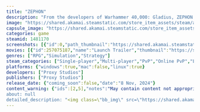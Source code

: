 ```yaml
---
title: "ZEPHON"
description: "From the developers of Warhammer 40,000: Gladius, ZEPHON is a post-apocalyptic 4X strategy game built on Proxy’s unique tactical combat system. Guide survivors through a turbulent future, navigating unexpected disasters, eldritch horror and cyberpunk monstrosities. What will you do to survive?"
image: "https://shared.akamai.steamstatic.com/store_item_assets/steam/apps/1481170/header.jpg?t=1732101486"
capsule_image: "https://shared.akamai.steamstatic.com/store_item_assets/steam/apps/1481170/2ed920aa54cb8e0329ae2f06d03d1c0d368f6bf1/capsule_231x87.jpg?t=1732101486"
categories: game
steamid: 1481170
screenshots: [{"id":0,"path_thumbnail":"https://shared.akamai.steamstatic.com/store_item_assets/steam/apps/1481170/ss_e8a849f356a5398380c785cf09e46aec76bd2f43.600x338.jpg?t=1732101486","path_full":"https://shared.akamai.steamstatic.com/store_item_assets/steam/apps/1481170/ss_e8a849f356a5398380c785cf09e46aec76bd2f43.1920x1080.jpg?t=1732101486"},{"id":1,"path_thumbnail":"https://shared.akamai.steamstatic.com/store_item_assets/steam/apps/1481170/ss_cb6da4aac2f11154ac296ef5942dac2654028594.600x338.jpg?t=1732101486","path_full":"https://shared.akamai.steamstatic.com/store_item_assets/steam/apps/1481170/ss_cb6da4aac2f11154ac296ef5942dac2654028594.1920x1080.jpg?t=1732101486"},{"id":2,"path_thumbnail":"https://shared.akamai.steamstatic.com/store_item_assets/steam/apps/1481170/ss_d7694f8d47a4de1c0a699c76491a9b1f0230a505.600x338.jpg?t=1732101486","path_full":"https://shared.akamai.steamstatic.com/store_item_assets/steam/apps/1481170/ss_d7694f8d47a4de1c0a699c76491a9b1f0230a505.1920x1080.jpg?t=1732101486"},{"id":3,"path_thumbnail":"https://shared.akamai.steamstatic.com/store_item_assets/steam/apps/1481170/ss_eb9f7d490920c8d4415b1692b1f4ce56a40eed0e.600x338.jpg?t=1732101486","path_full":"https://shared.akamai.steamstatic.com/store_item_assets/steam/apps/1481170/ss_eb9f7d490920c8d4415b1692b1f4ce56a40eed0e.1920x1080.jpg?t=1732101486"},{"id":4,"path_thumbnail":"https://shared.akamai.steamstatic.com/store_item_assets/steam/apps/1481170/ss_2fe81ce45959832f1e5b00b3817d0490d368f829.600x338.jpg?t=1732101486","path_full":"https://shared.akamai.steamstatic.com/store_item_assets/steam/apps/1481170/ss_2fe81ce45959832f1e5b00b3817d0490d368f829.1920x1080.jpg?t=1732101486"},{"id":5,"path_thumbnail":"https://shared.akamai.steamstatic.com/store_item_assets/steam/apps/1481170/ss_80252a7059a1b110be95a30fcd34a07763ffc82c.600x338.jpg?t=1732101486","path_full":"https://shared.akamai.steamstatic.com/store_item_assets/steam/apps/1481170/ss_80252a7059a1b110be95a30fcd34a07763ffc82c.1920x1080.jpg?t=1732101486"},{"id":6,"path_thumbnail":"https://shared.akamai.steamstatic.com/store_item_assets/steam/apps/1481170/ss_a11c3532123ce9498463b58f0d8bfb12cf4b011a.600x338.jpg?t=1732101486","path_full":"https://shared.akamai.steamstatic.com/store_item_assets/steam/apps/1481170/ss_a11c3532123ce9498463b58f0d8bfb12cf4b011a.1920x1080.jpg?t=1732101486"},{"id":7,"path_thumbnail":"https://shared.akamai.steamstatic.com/store_item_assets/steam/apps/1481170/ss_57eea41aabe3caff7604f47dac372ad9bcf7d681.600x338.jpg?t=1732101486","path_full":"https://shared.akamai.steamstatic.com/store_item_assets/steam/apps/1481170/ss_57eea41aabe3caff7604f47dac372ad9bcf7d681.1920x1080.jpg?t=1732101486"},{"id":8,"path_thumbnail":"https://shared.akamai.steamstatic.com/store_item_assets/steam/apps/1481170/ss_8c6fc3e2f8db9e8f0c2ff5a0660aa5d636eed933.600x338.jpg?t=1732101486","path_full":"https://shared.akamai.steamstatic.com/store_item_assets/steam/apps/1481170/ss_8c6fc3e2f8db9e8f0c2ff5a0660aa5d636eed933.1920x1080.jpg?t=1732101486"},{"id":9,"path_thumbnail":"https://shared.akamai.steamstatic.com/store_item_assets/steam/apps/1481170/ss_16ddf44449e651c36a966042558665614f51f677.600x338.jpg?t=1732101486","path_full":"https://shared.akamai.steamstatic.com/store_item_assets/steam/apps/1481170/ss_16ddf44449e651c36a966042558665614f51f677.1920x1080.jpg?t=1732101486"},{"id":10,"path_thumbnail":"https://shared.akamai.steamstatic.com/store_item_assets/steam/apps/1481170/ss_2c64ed392fb626dc8fc6ddf2295f39a3190b4bae.600x338.jpg?t=1732101486","path_full":"https://shared.akamai.steamstatic.com/store_item_assets/steam/apps/1481170/ss_2c64ed392fb626dc8fc6ddf2295f39a3190b4bae.1920x1080.jpg?t=1732101486"},{"id":11,"path_thumbnail":"https://shared.akamai.steamstatic.com/store_item_assets/steam/apps/1481170/ss_84e56a35531505db8e29f92dbc4b3151239aef02.600x338.jpg?t=1732101486","path_full":"https://shared.akamai.steamstatic.com/store_item_assets/steam/apps/1481170/ss_84e56a35531505db8e29f92dbc4b3151239aef02.1920x1080.jpg?t=1732101486"}]
movies: [{"id":257075187,"name":"Launch Trailer","thumbnail":"https://shared.akamai.steamstatic.com/store_item_assets/steam/apps/257075187/10a5a5ba44c09b33209a81a18b95dced20770060/movie_600x337.jpg?t=1732101480","webm":{"480":"http://video.akamai.steamstatic.com/store_trailers/257075187/movie480_vp9.webm?t=1732101480","max":"http://video.akamai.steamstatic.com/store_trailers/257075187/movie_max_vp9.webm?t=1732101480"},"mp4":{"480":"http://video.akamai.steamstatic.com/store_trailers/257075187/movie480.mp4?t=1732101480","max":"http://video.akamai.steamstatic.com/store_trailers/257075187/movie_max.mp4?t=1732101480"},"highlight":true},{"id":256885709,"name":"Intro","thumbnail":"https://shared.akamai.steamstatic.com/store_item_assets/steam/apps/256885709/movie.293x165.jpg?t=1683967107","webm":{"480":"http://video.akamai.steamstatic.com/store_trailers/256885709/movie480_vp9.webm?t=1683967107","max":"http://video.akamai.steamstatic.com/store_trailers/256885709/movie_max_vp9.webm?t=1683967107"},"mp4":{"480":"http://video.akamai.steamstatic.com/store_trailers/256885709/movie480.mp4?t=1683967107","max":"http://video.akamai.steamstatic.com/store_trailers/256885709/movie_max.mp4?t=1683967107"},"highlight":true},{"id":256945976,"name":"Trailer","thumbnail":"https://shared.akamai.steamstatic.com/store_item_assets/steam/apps/256945976/c7b1528020568f6d9c1a6230d07c6480d51dfe3b/movie_600x337.jpg?t=1730459198","webm":{"480":"http://video.akamai.steamstatic.com/store_trailers/256945976/movie480_vp9.webm?t=1730459198","max":"http://video.akamai.steamstatic.com/store_trailers/256945976/movie_max_vp9.webm?t=1730459198"},"mp4":{"480":"http://video.akamai.steamstatic.com/store_trailers/256945976/movie480.mp4?t=1730459198","max":"http://video.akamai.steamstatic.com/store_trailers/256945976/movie_max.mp4?t=1730459198"},"highlight":false}]
genres: ["RPG","Simulation","Strategy"]
steam_categories: ["Single-player","Multi-player","PvP","Online PvP","LAN PvP","Shared/Split Screen PvP","Co-op","Online Co-op","LAN Co-op","Shared/Split Screen Co-op","Shared/Split Screen","Cross-Platform Multiplayer","Steam Achievements","Steam Workshop","Steam Workshop","Steam Cloud","Remote Play Together","Family Sharing"]
platforms: {"windows":true,"mac":false,"linux":true}
developers: ["Proxy Studios"]
publishers: ["Proxy Studios"]
release_date: {"coming_soon":false,"date":"8 Nov, 2024"}
content_warning: {"ids":[2,5],"notes":"May contain content not appropriate for all ages: frequent violence and gore, general mature content."}
about: null
detailed_description: "<img class=\"bb_img\" src=\"https://shared.akamai.steamstatic.com/store_item_assets/steam/apps/1481170/extras/ZEPHONFulcrum.bayer3.gif?t=1732101486\" /><br>Humanity emerges, hesitantly, into ruination. Almost nothing is left of the world as we knew it—settlements, forests, seas, mountains—all have been blasted into unfamiliarity. Horribly mutated animals hunt in packs through deformed woodland. Decrepit military robots stumble unknowingly through the ruins, sensors and logic centres blown. Alien soldiers, once impossibly powerful, cower in the wrecks of their ships, praying to heedless gods for rescue.<br><br>Control the survivors of humanity in a near-future apocalypse of alien origin. Pick a path between the indifferent abominations of the Voice and the uncaring automata of ZEPHON, with city management, turn-based tactical combat, unholy research, diplomatic maneuvering, and branching narrative quests. Gather your allies and pick your actions wisely.<br><br>On the planet Earth, that was once a cradle of life, the extinction of humanity is at hand.<br><br><i>What will you do to survive?</i><h2 class=\"bb_tag\">BATTLE</h2><img class=\"bb_img\" src=\"https://shared.akamai.steamstatic.com/store_item_assets/steam/apps/1481170/extras/ZEPHONBattle.30.nodither.gif?t=1732101486\" /><br>Intense turn-based survival strategy in both single and multiplayer. <br><br><ul class=\"bb_ul\"><li>Command over 50 unique units in battle—each with its own graphics, voice overs, weapon systems and sets of traits and abilities.<br></li><li>Plan out optimal build orders amongst 3 asymmetric paths—Human, Voice and Cyber—or combine them in surprising ways.<br></li><li>Deploy tactical operations—interference protocols, otherworldly hymns of decay and even nuclear weapons—to gain an advantage.<br></li><li>Combat occurs on the main map—no switching modes and having to auto-resolve battles because they drag on too long.<br></li><li>Use distinctive leader abilities in fully-featured multiplayer—with or against your friends.</li></ul><h2 class=\"bb_tag\">BUILD</h2><img class=\"bb_img\" src=\"https://shared.akamai.steamstatic.com/store_item_assets/steam/apps/1481170/extras/ZEPHONBuild.30.nodither.gif?t=1732101486\" /><br>Take your settlements from scrappy bases to sprawling metropolises as your faction expands its sphere of influence.<br><br><ul class=\"bb_ul\"><li>Find and grow your cities by constructing buildings on tiles—everything you build needs space.<br></li><li>Optimize an empire-wide economy with 11 tiered resources—allowing you to specialize cities by their placement.<br></li><li>Recognize each building by its appearance—3 architecture styles to accompany your chosen path.<br></li><li>Fortify key strategic points to prevent enemies from assailing your positions—sometimes defense is the best defense.</li></ul><h2 class=\"bb_tag\">EXPLORE</h2><img class=\"bb_img\" src=\"https://shared.akamai.steamstatic.com/store_item_assets/steam/apps/1481170/extras/ZEPHONExplore.30.nodither.gif?t=1732101486\" /><br>Traverse the unfamiliarity of the destroyed Earth and unveil its deadly new secrets.<br><br><ul class=\"bb_ul\"><li>Discover dozens of terrain features and phenomena spread across 6 climates—flesh trees, microchip factories, traveling sandstorms, erupting volcanoes and much more.<br></li><li>Tune the generation of a new post-apocalyptic game world—cliffsides, ruins and deformed woodland occupied by violent wildlife and expanding NPCs acting out their own agendas.<br></li><li>Exterminate packs of mutated animals to collect caches full of rewards, capture outposts and expand your reach—one turn at a time.</li></ul><h2 class=\"bb_tag\">RESEARCH</h2><img class=\"bb_img\" src=\"https://shared.akamai.steamstatic.com/store_item_assets/steam/apps/1481170/extras/ZEPHONResearch.30.nodither.gif?t=1732101486\" /><br>As mankind strives to catch up to the new masters of the Earth, you’ll make strange new discoveries that could be just what you need to survive.<br><br><ul class=\"bb_ul\"><li>Unlock over 150 technologies spread across 10 tiers—units, buildings, operations, weapons, abilities and passive bonuses.<br></li><li>Advance from post-apocalyptic survivalism—through a blend of magic and cyberpunk aesthetics—before achieving transhuman transcendence. <br></li><li>Observe each unit upgrade visualized on the model—outfit regular, large and titanic units with cruise missiles, tunneling nails, deflector shields, and much more.<br></li><li>Read exact modifier numbers in tooltips and the easy-to-browse in-game compendium—so you don’t have to scour the internet for information.</li></ul><h2 class=\"bb_tag\">NEGOTIATE</h2><img class=\"bb_img\" src=\"https://shared.akamai.steamstatic.com/store_item_assets/steam/apps/1481170/extras/ZEPHONNegotiate.30.nodither.gif?t=1732101486\" /><br>Diplomatic negotiations are key to staving off defeat—but your opponents are watching your actions and reacting.<br><br><ul class=\"bb_ul\"><li>Roleplay with AI-controlled opponents through diplomatic encounters—each AI comes with their own likes and dislikes based on their character.<br></li><li>Establish peace, trading agreements and alliances—or use your influence to antagonize your friends towards each other.<br></li><li>Choose sides—ZEPHON, Acrin and Reaver non-player factions permeate the world and need to be contended with.</li></ul><h2 class=\"bb_tag\">DECIDE</h2><img class=\"bb_img\" src=\"https://shared.akamai.steamstatic.com/store_item_assets/steam/apps/1481170/extras/ZEPHONDecide.30.nodither.gif?t=1732101486\" /><br>As the clash between ZEPHON and the Acrin continues, your choice of Leader and path will determine who survives in the wreckage of Earth.<br><br><ul class=\"bb_ul\"><li>Steer your empire through multistage, branching, unexpected events—nightmares, cries for help and economic crashes all have to be dealt with.<br></li><li>Dive into your chosen leader’s backstory through their unique quest chain—complete it to unlock a permanent reward.<br></li><li>Play a key part in determining if humanity, machines or horrors prevail—the clash between ZEPHON and Acrin continues across the planet.<br></li><li>Resolve the prophecy that has brought the Acrin to Earth to unlock new game modifiers—all of this has happened before, and it will all happen again.</li></ul><br><i>“Open your eyes, singleton. You are not dreaming—you are the dream. The old world is dead, your old self is dead, so who are you now? We were the Meek, the Silent, and the Accomplice. Individually we were no one, together we are god itself. Woo us, fear us, worship us… these are all acceptable answers to the riddle of what you can do for us.”<br>— Furtive Tribunal</i>"
---
```


